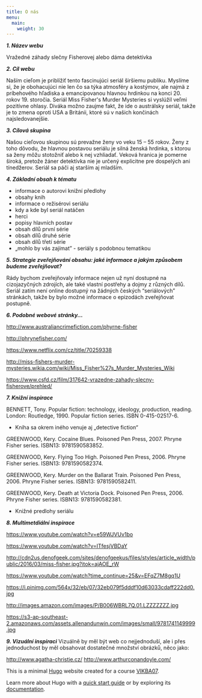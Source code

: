 ```yaml
---
title: O nás
menu:
  main:
    weight: 30
---
```



***1. Název webu***

Vražedné záhady slečny Fisherovej alebo dáma detektívka


***2. Cíl webu***

Naším cieľom je priblížiť tento fascinujúci seriál širšiemu publiku. Myslíme si, že je obohacujúci nie len čo sa týka atmosféry a kostýmov, ale najmä z príbehového hľadiska a emancipovanou hlavnou hrdinkou na konci 20. rokov 19. storočia. Seriál Miss Fisher's Murder Mysteries si vyslúžil veľmi pozitívne ohlasy. Diváka možno zaujme fakt, že ide o austrálsky seriál, takže je to zmena oproti USA a Británii, ktoré sú v našich končinách najsledovanejšie.


***3. Cílová skupina***

Našou cieľovou skupinou sú prevažne ženy vo veku 15 – 55 rokov. 
Ženy z toho dôvodu, že hlavnou postavou seriálu je silná ženská hrdinka, s ktorou sa ženy môžu stotožniť alebo k nej vzhliadať. 
Veková hranica je pomerne široká, pretože žáner detektívka nie je určený explicitne pre dospelých ani tínedžerov. Seriál sa páči aj starším aj mladším.


***4. Základní obsah k tématu***

- informace o autorovi knižní předlohy
- obsahy knih
- informace o režisérovi seriálu
- kdy a kde byl seriál natáčen
- herci
- popisy hlavních postav
- obsah dílů první série
- obsah dílů druhé série
- obsah dílů třetí série
- „mohlo by vás zajímat” - seriály s podobnou tematikou


***5. Strategie zveřejňování obsahu: jaké informace a jakým způsobem budeme zveřejňovat?***

Rády bychom zveřejňovaly informace nejen už nyní dostupné na cizojazyčných zdrojích, ale také vlastní postřehy a dojmy z různých dílů. Seriál zatím není online dostupný na žádných českých “seriálových” stránkách, takže by bylo možné informace o epizodách zveřejňovat postupně.


***6. Podobné webové stránky...***

http://www.australiancrimefiction.com/phyrne-fisher

http://phrynefisher.com/

https://www.netflix.com/cz/title/70259338

http://miss-fishers-murder-mysteries.wikia.com/wiki/Miss_Fisher%27s_Murder_Mysteries_Wiki

https://www.csfd.cz/film/317642-vrazedne-zahady-slecny-fisherove/prehled/


***7. Knižní inspirace***

BENNETT, Tony. Popular fiction: technology, ideology, production, reading. London: Routledge, 1990. Popular fiction series. ISBN 
0-415-02517-6.

- Kniha sa okrem iného venuje aj „detective fiction“

GREENWOOD, Kery. Cocaine Blues. Poisoned Pen Press, 2007. Phryne Fisher series. ISBN13: 9781590583852.

GREENWOOD, Kery. Flying Too High. Poisoned Pen Press, 2006. Phryne Fisher series. ISBN13: 9781590582374.

GREENWOOD, Kery. Murder on the Ballarat Train. Poisoned Pen Press, 2006. Phryne Fisher series. ISBN13: 9781590582411.

GREENWOOD, Kery. Death at Victoria Dock. Poisoned Pen Press, 2006. Phryne Fisher series. ISBN13: 9781590582381.

- Knižné predlohy seriálu


***8. Multimetdiální inspirace***

https://www.youtube.com/watch?v=e59WJVUv1bo

https://www.youtube.com/watch?v=ITfesjVBDaY

http://cdn2us.denofgeek.com/sites/denofgeekus/files/styles/article_width/public/2016/03/miss-fisher.jpg?itok=ajAOE_rW 

https://www.youtube.com/watch?time_continue=25&v=EFqZ7M8gq1U 

https://i.pinimg.com/564x/32/eb/07/32eb079f5dddf10d63033cdaff222dd0.jpg 

http://images.amazon.com/images/P/B006WBRL7Q.01.LZZZZZZZ.jpg 

https://s3-ap-southeast-2.amazonaws.com/assets.allenandunwin.com/images/small/9781741149999.jpg 


***9. Vizuální inspiraci***
Vizuálně by měl být web co nejjednoduší, ale i přes jednoduchost by měl obsahovat dostatečné množství obrázků, něco jako: 

http://www.agatha-christie.cz/ http://www.arthurconandoyle.com/ 


This is a minimal [Hugo][] website created for a course [VIKBA07][].

Learn more about Hugo with a [quick start guide][qs] or by exploring its [documentation][hugoDocs].

[Hugo]: https://gohugo.io
[VIKBA07]: https://is.muni.cz/predmet/phil/VIKBA07
[hugoDocs]: https://gohugo.io/documentation/
[qs]: https://gohugo.io/getting-started/quick-start/
